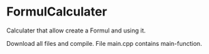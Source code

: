 # FormulCalculater
Calculater that allow create a Formul and using it.

Download all files and compile. File main.cpp contains main-function.
